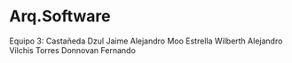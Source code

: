 # Arq.Software
Equipo 3:
Castañeda Dzul Jaime Alejandro
Moo Estrella Wilberth Alejandro
Vilchis Torres Donnovan Fernando 
